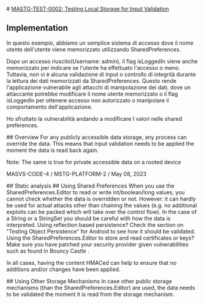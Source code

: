 # [MASTG-TEST-0002: Testing Local Storage for Input Validation](https://mas.owasp.org/MASTG/tests/android/MASVS-CODE/MASTG-TEST-0002s)

## Implementation

In questo esempio, abbiamo un semplice sistema di accesso dove il nome utente dell'utente viene memorizzato utilizzando SharedPreferences.

Dopo un accesso riuscito(Username: admin), il flag isLoggedIn viene anche memorizzato per indicare se l'utente ha effettuato l'accesso o meno.
Tuttavia, non vi è alcuna validazione di input o controllo di integrità durante la lettura dei dati memorizzati da SharedPreferences. Questo rende l'applicazione vulnerabile agli attacchi di manipolazione dei dati, dove un attaccante potrebbe modificare il nome utente memorizzato o il flag isLoggedIn per ottenere accesso non autorizzato o manipolare il comportamento dell'applicazione.

Ho sfruttato la vulnerabilità andando a modificare I valori nelle shared preferences.

## Overview
For any publicly accessible data storage, any process can override the data. This means that input validation needs to be applied the moment the data is read back again.

Note: The same is true for private accessible data on a rooted device

MASVS-CODE-4 / MSTG-PLATFORM-2 / May 08, 2023


## Static analysis
## Using Shared Preferences
When you use the SharedPreferences.Editor to read or write int/boolean/long values, you cannot check whether the data is overridden or not. However: it can hardly be used for actual attacks other than chaining the values (e.g. no additional exploits can be packed which will take over the control flow). In the case of a String or a StringSet you should be careful with how the data is interpreted. Using reflection based persistence? Check the section on "Testing Object Persistence" for Android to see how it should be validated. Using the SharedPreferences.Editor to store and read certificates or keys? Make sure you have patched your security provider given vulnerabilities such as found in Bouncy Castle .

In all cases, having the content HMACed can help to ensure that no additions and/or changes have been applied.

## Using Other Storage Mechanisms
In case other public storage mechanisms (than the SharedPreferences.Editor) are used, the data needs to be validated the moment it is read from the storage mechanism.